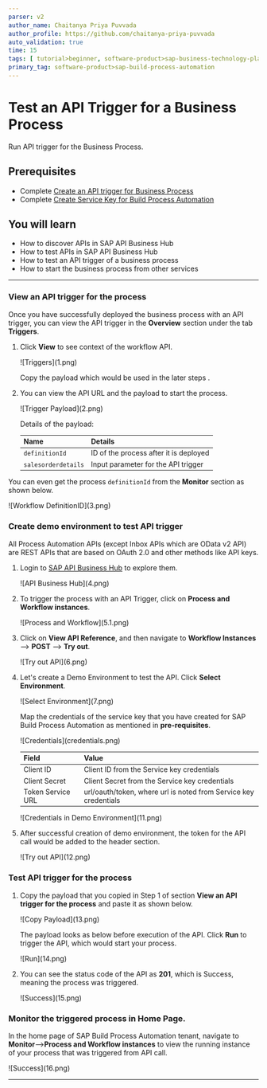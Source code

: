 ```yaml
---
parser: v2
author_name: Chaitanya Priya Puvvada
author_profile: https://github.com/chaitanya-priya-puvvada
auto_validation: true
time: 15
tags: [ tutorial>beginner, software-product>sap-business-technology-platform, tutorial>free-tier]
primary_tag: software-product>sap-build-process-automation
---
```


# Test an API Trigger for a Business Process
<!-- description --> Run API trigger for the Business Process.

## Prerequisites
 - Complete [Create an API trigger for Business Process ](spa-create-process-api-trigger)
 - Complete [Create Service Key for Build Process Automation](spa-create-service-instance-destination)

## You will learn
- How to discover APIs in SAP API Business Hub
- How to test APIs in SAP API Business Hub
- How to test an API trigger of a business process
- How to start the business process from other services

---

### View an API trigger for the process

Once you have successfully deployed the business process with an API trigger, you can view the API trigger in the **Overview** section under the tab **Triggers**.

1. Click **View** to see context of the workflow API.

    <!-- border -->![Triggers](1.png)

    Copy the payload which would be used in the later steps .

2. You can view the API URL and the payload to start the process.

    <!-- border -->![Trigger Payload](2.png)  

    Details of the payload:

    |  **Name**    | **Details**
    |  :------------- | :-------------
    |  `definitionId`       | ID of the process after it is deployed
    |  `salesorderdetails`       | Input parameter for the API trigger

  You can even get the process `definitionId` from the **Monitor** section as shown below.

  <!-- border -->![Workflow DefinitionID](3.png)

### Create demo environment to test API trigger

All Process Automation APIs (except Inbox APIs which are OData v2 API) are REST APIs that are based on OAuth 2.0 and other methods like API keys.

1. Login to [SAP API Business Hub](https://api.sap.com/package/SAPProcessAutomation/all) to explore them.

    <!-- border -->![API Business Hub](4.png)


2. To trigger the process with an API Trigger, click on **Process and Workflow instances**.

    <!-- border -->![Process and Workflow](5.1.png)

3. Click on **View API Reference**, and then navigate to **Workflow Instances** --> **POST** --> **Try out**.

    <!-- border -->![Try out API](6.png)

4. Let's create a Demo Environment to test the API. Click **Select Environment**.

    <!-- border -->![Select Environment](7.png)

    Map the credentials of the service key that you have created  for SAP Build Process Automation as mentioned in **pre-requisites**.

    <!-- border -->![Credentials](credentials.png)

    | Field|Value
    | --- | :---
    | Client ID | Client ID from the Service key credentials
    | Client Secret | Client Secret from the Service key credentials
    | Token Service URL|  url/oauth/token, where url is noted from Service key credentials


    <!-- border -->![Credentials in Demo Environment](11.png)

5. After successful creation of demo environment, the token for the API call would be added to the header section.

    <!-- border -->![Try out API](12.png)  


### Test API trigger for the process

1. Copy the payload that you copied in Step 1 of section **View an API trigger for the process** and paste it as shown below.

    <!-- border -->![Copy Payload](13.png)  

    The payload looks as below before execution of the API. Click **Run** to trigger the API, which would start your process.

    <!-- border -->![Run](14.png)

2.  You can see the status code of the API as **201**, which is Success, meaning the process was triggered.

    <!-- border -->![Success](15.png)


### Monitor the triggered process in Home Page.

In the home page of SAP Build Process Automation tenant, navigate to **Monitor**-->**Process and Workflow instances** to view the running instance of your process that was triggered from API call.

  <!-- border -->![Success](16.png)













---

